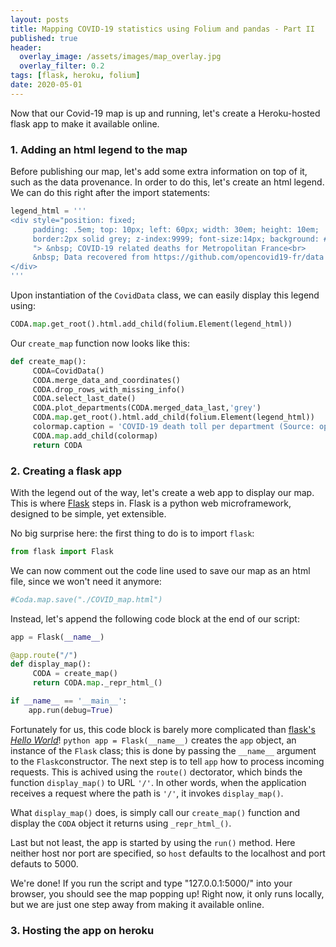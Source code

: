 ```yaml
---
layout: posts
title: Mapping COVID-19 statistics using Folium and pandas - Part II
published: true
header:
  overlay_image: /assets/images/map_overlay.jpg
  overlay_filter: 0.2
tags: [flask, heroku, folium]
date: 2020-05-01
---
```


Now that our Covid-19 map is up and running, let's create a Heroku-hosted flask app to make it available online.

### 1. Adding an html legend to the map

Before publishing our map, let's add some extra information on top of it, such as the data provenance.
In order to do this, let's create an html legend. We can do this right after the import statements:
 
```python
legend_html = '''
<div style="position: fixed;
     padding: .5em; top: 10px; left: 60px; width: 30em; height: 10em;
     border:2px solid grey; z-index:9999; font-size:14px; background: #eee;
     "> &nbsp; COVID-19 related deaths for Metropolitan France<br>
     &nbsp; Data recovered from https://github.com/opencovid19-fr/data  <br>
</div>
'''
```

Upon instantiation of the `CovidData` class, we can easily display this legend using:

```python
CODA.map.get_root().html.add_child(folium.Element(legend_html))
```

Our `create_map` function now looks like this:

```python
def create_map():
     CODA=CovidData()
     CODA.merge_data_and_coordinates()
     CODA.drop_rows_with_missing_info()
     CODA.select_last_date()
     CODA.plot_departments(CODA.merged_data_last,'grey')
     CODA.map.get_root().html.add_child(folium.Element(legend_html))
     colormap.caption = 'COVID-19 death toll per department (Source: opencovid19-fr)'
     CODA.map.add_child(colormap)
     return CODA
```

### 2. Creating a flask app

With the legend out of the way, let's create a web app to display our map. This is where [Flask](https://flask.palletsprojects.com/en/1.1.x/) steps in. Flask is a python web microframework, designed to be simple, yet extensible. 

No big surprise here: the first thing to do is to import `flask`:

```python
from flask import Flask
```

We can now comment out the code line used to save our map as an html file, since we won't need it anymore:

```python
#Coda.map.save("./COVID_map.html")
```

Instead, let's append the following code block at the end of our script:

```python
app = Flask(__name__)

@app.route("/")
def display_map():
     CODA = create_map()
     return CODA.map._repr_html_()

if __name__ == '__main__':
    app.run(debug=True)
```

Fortunately for us, this code block is barely more complicated than [flask's *Hello World*](https://flask.palletsprojects.com/en/1.1.x/quickstart/)!
```python app = Flask(__name__)``` creates the `app` object, an instance of the `Flask` class; this is done by passing the `__name__` argument to the `Flask`constructor.
The next step is to tell `app` how to process incoming requests. This is achived using the `route()` dectorator, which binds the function `display_map()` to URL `'/'`. In other words, when the application receives a request where the path is `'/'`, it invokes `display_map()`.

What `display_map()` does, is simply call our `create_map()` function and display the `CODA` object it returns using `_repr_html_()`.

Last but not least, the app is started by using the `run()` method. Here neither host nor port are specified, so `host` defaults to the localhost and port defauts to 5000.

We're done! If you run the script and type "127.0.0.1:5000/" into your browser, you should see the map popping up!
Right now, it only runs locally, but we are just one step away from making it available online.







### 3. Hosting the app on heroku

